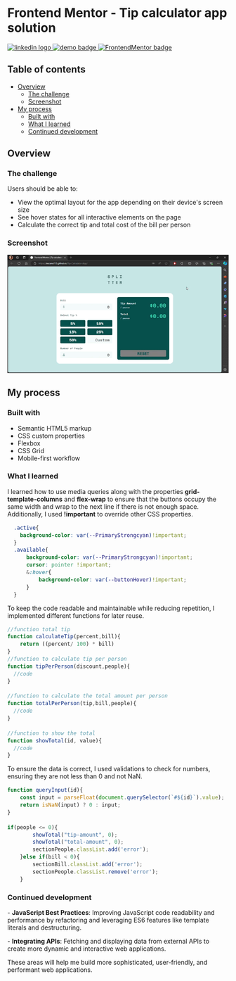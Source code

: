 # Frontend Mentor - Tip calculator app solution

<div align="left">
  <a href="https://www.linkedin.com/in/danae-lescano-salvatierra" target="_blank">
    <img src="https://img.shields.io/static/v1?message=LinkedIn&logo=linkedin&label=&color=0077B5&logoColor=white&labelColor=&style=for-the-badge" height="25" alt="linkedin logo"/>
  </a>
  <a href="https://lescano713.github.io/Tip-Calculator-App/" target="_blank">
    <img src="https://img.shields.io/static/v1?message=Demo&label=&color=6A0DAD&logoColor=white&labelColor=&style=for-the-badge" height="25" alt="demo badge"/>
  </a>
  <a href="https://www.frontendmentor.io/profile/Lescano713" target="_blank">
    <img src="https://img.shields.io/static/v1?message=Frontend%20Mentor&label=&color=ff1538&logoColor=white&labelColor=&style=for-the-badge" height="25" alt="FrontendMentor badge"/>
  </a>
</div>


## Table of contents

- [Overview](#overview)
  - [The challenge](#the-challenge)
  - [Screenshot](#screenshot)
- [My process](#my-process)
  - [Built with](#built-with)
  - [What I learned](#what-i-learned)
  - [Continued development](#continued-development)


## Overview

### The challenge

Users should be able to:

- View the optimal layout for the app depending on their device's screen size
- See hover states for all interactive elements on the page
- Calculate the correct tip and total cost of the bill per person

### Screenshot

![](./screenshot/desktop.gif)



## My process

### Built with

- Semantic HTML5 markup
- CSS custom properties
- Flexbox
- CSS Grid
- Mobile-first workflow



### What I learned

<p>I learned how to use media queries along with the properties <b>grid-template-columns</b> and <b>flex-wrap</b> to ensure that the buttons occupy the same width and wrap to the next line if there is not enough space. Additionally, I used <b>!important</b> to override other CSS properties.</p>


```css
  .active{
    background-color: var(--PrimaryStrongcyan)!important;
  }
  .available{
      background-color: var(--PrimaryStrongcyan)!important;
      cursor: pointer !important;
      &:hover{
          background-color: var(--buttonHover)!important;
      }
  }
```

<p>To keep the code readable and maintainable while reducing repetition, I implemented different functions for later reuse.</p>

```js
//function total tip
function calculateTip(percent,bill){
    return ((percent/ 100) * bill)
}
//function to calculate tip per person
function tipPerPerson(discount,people){
  //code
}

//function to calculate the total amount per person
function totalPerPerson(tip,bill,people){
  //code
}

//function to show the total
function showTotal(id, value){
  //code
}
```
<p>To ensure the data is correct, I used validations to check for numbers, ensuring they are not less than 0 and not NaN.</p>


```js
function queryInput(id){
    const input = parseFloat(document.querySelector(`#${id}`).value);
    return isNaN(input) ? 0 : input;
}

if(people <= 0){
        showTotal("tip-amount", 0);
        showTotal("total-amount", 0);
        sectionPeople.classList.add('error');
    }else if(bill < 0){
        sectionBill.classList.add('error');
        sectionPeople.classList.remove('error');
    }
```


### Continued development

<p>- <strong>JavaScript Best Practices</strong>: Improving JavaScript code readability and performance by refactoring and leveraging ES6 features like template literals and destructuring.</p>
<p>- <strong>Integrating APIs</strong>: Fetching and displaying data from external APIs to create more dynamic and interactive web applications.</p>
<p>These areas will help me build more sophisticated, user-friendly, and performant web applications.</p>